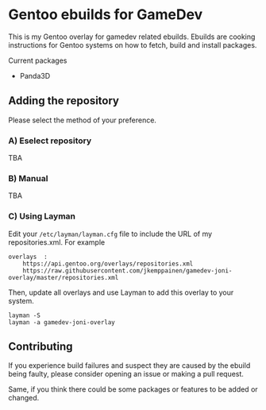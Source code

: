 # Gentoo ebuilds for GameDev

This is my Gentoo overlay for gamedev related ebuilds.
Ebuilds are cooking instructions for Gentoo systems
on how to fetch, build and install packages.

Current packages

- Panda3D


## Adding the repository

Please select the method of your preference.

### A) Eselect repository

TBA

### B) Manual

TBA

### C) Using Layman

Edit your `/etc/layman/layman.cfg` file to include the URL of my repositories.xml.
For example

```
overlays  :
    https://api.gentoo.org/overlays/repositories.xml
    https://raw.githubusercontent.com/jkemppainen/gamedev-joni-overlay/master/repositories.xml
```

Then, update all overlays and use Layman to add this overlay to your system.

```
layman -S
layman -a gamedev-joni-overlay
```

## Contributing

If you experience build failures and suspect they are caused by
the ebuild being faulty, please consider opening an issue
or making a pull request.

Same, if you think there could be some packages or features to be
added or changed.
